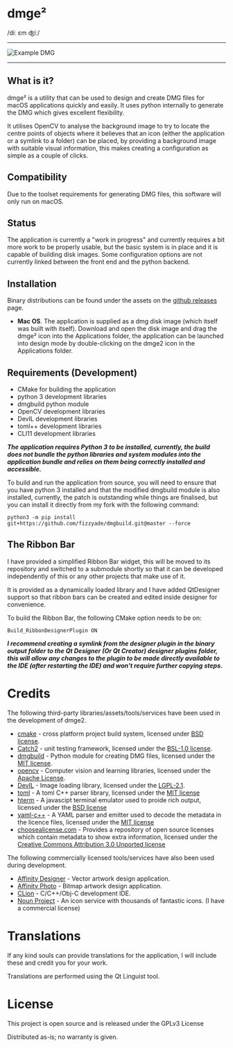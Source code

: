# dmge²

/diː ɛm ʤiː/

---

![Example DMG](https://user-images.githubusercontent.com/55795671/100303053-94518300-2f93-11eb-8ce9-fd5c30f2e84b.png)

___

## What is it?

dmge² is a utility that can be used to design and create DMG files for macOS applications quickly and easily.  It uses python internally to generate the DMG which gives excellent flexibility.

It utilises OpenCV to analyse the background image to try to locate the centre points of objects where it believes that an icon (either the application or a symlink to a folder) can be placed, by providing a background image with suitable visual information, this makes creating a configuration as simple as a couple of clicks.

## Compatibility

Due to the toolset requirements for generating DMG files, this software will only run on macOS.

## Status

The application is currently a "work in progress" and currently requires a bit more work to be properly usable, but the basic system is in place and it is capable of building disk images.  Some configuration options are not currently linked between the front end and the python backend.

## Installation

Binary distributions can be found under the assets on the [github releases](https://github.com/fizzyade/dmgee/releases) page.

- **Mac OS**.  The application is supplied as a dmg disk image (which itself was built with itself).  Download and open the disk image and drag the dmge² icon into the Applications folder, the application can be launched into design mode by double-clicking on the dmge2 icon in the Applications folder.

## Requirements (Development)

- CMake for building the application
- python 3 development libraries
- dmgbuild python module
- OpenCV development libraries
- DevIL development libraries
- toml++ development libraries
- CLI11 development libraries

***The application requires Python 3 to be installed, currently, the build does not bundle the python libraries and system modules into the application bundle and relies on them being correctly installed and accessible.***

To build and run the application from source, you will need to ensure that you have python 3 installed and that the modified dmgbuild module is also installed, currently, the patch is outstanding while things are finalised, but you can install it directly from my fork with the following command:

```shell script
python3 -m pip install git+https://github.com/fizzyade/dmgbuild.git@master --force
```

## The Ribbon Bar

I have provided a simplified Ribbon Bar widget, this will be moved to its repository and switched to a submodule shortly so that it can be developed independently of this or any other projects that make use of it.

It is provided as a dynamically loaded library and I have added QtDesigner support so that ribbon bars can be created and edited inside designer for convenience.

To build the Ribbon Bar, the following CMake option needs to be on:

```
Build_RibbonDesignerPlugin ON
```

***I recommend creating a symlink from the designer plugin in the binary output folder to the Qt Designer (Or Qt Creator) designer plugins folder, this will allow any changes to the plugin to be made directly available to the IDE (after restarting the IDE) and won't require further copying steps.***

# Credits

The following third-party libraries/assets/tools/services have been used in the development of dmge2.

- [cmake](https://www.cmake.org) - cross platform project build system, licensed under [BSD license](https://gitlab.kitware.com/cmake/cmake/raw/master/Copyright.txt).
- [Catch2](https://github.com/catchorg/Catch2) - unit testing framework, licensed under the [BSL-1.0 license](https://github.com/catchorg/Catch2/blob/master/LICENSE.txt).
- [dmgbuild](https://pypi.org/project/dmgbuild/) - Python module for creating DMG files, licensed under the [MIT license](https://github.com/al45tair/dmgbuild/blob/master/LICENSE).
- [opencv](https://opencv.org) - Computer vision and learning libraries, licensed under the [Apache License](https://github.com/opencv/opencv/blob/master/LICENSE).
- [DevIL](http://openil.sourceforge.net) - Image loading library, licensed under the [LGPL-2.1](http://openil.sourceforge.net/license.php).
- [toml](https://github.com/marzer/tomlplusplus) - A toml C++ parser library, licensed under the [MIT license](https://github.com/marzer/tomlplusplus/blob/master/LICENSE)
- [hterm](https://chromium.googlesource.com/apps/libapps/+/master/hterm/) - A javascipt terminal emulator used to proide rich output, licensed under the [BSD license](https://chromium.googlesource.com/apps/libapps/+/HEAD/hterm/LICENSE)
- [yaml-c++](https://github.com/jbeder/yaml-cpp) - A YAML parser and emitter used to decode the metadata in the licence files, licensed under the [MIT license](https://raw.githubusercontent.com/jbeder/yaml-cpp/master/LICENSE)
- [choosealicense.com](https://github.com/github/choosealicense.com) - Provides a repository of open source licenses which contain metadata to show extra information, licensed under the [Creative Commons Attribution 3.0 Unported license](https://creativecommons.org/licenses/by/3.0/)

The following commercially licensed tools/services have also been used during development.

- [Affinity Designer](https://www.serif.com/designer) - Vector artwork design application.
- [Affinity Photo](https://www.serif.com/photo) - Bitmap artwork design application.
- [CLion](https://www.jetbrains.com/clion/) - C/C++/Obj-C development IDE.
- [Noun Project](https://thenounproject.com) - An icon service with thousands of fantastic icons.  (I have a commercial license)

#  Translations

If any kind souls can provide translations for the application, I will include these and credit you for your work.

Translations are performed using the Qt Linguist tool.

# License

This project is open source and is released under the GPLv3 License

Distributed as-is; no warranty is given.
